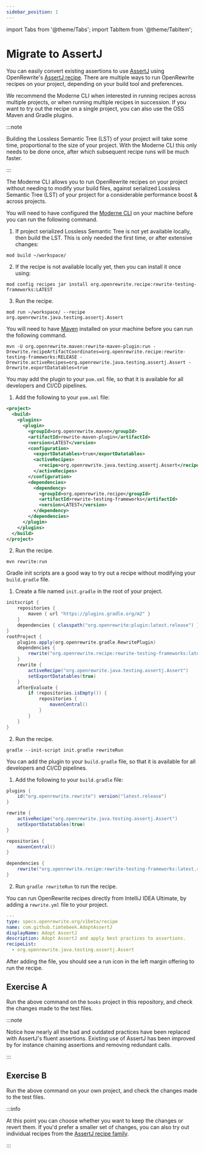 ```yaml
---
sidebar_position: 1
---
```

import Tabs from '@theme/Tabs';
import TabItem from '@theme/TabItem';

# Migrate to AssertJ

You can easily convert existing assertions to use [AssertJ](https://assertj.github.io/doc/) using OpenRewrite's [AssertJ recipe](https://docs.openrewrite.org/recipes/java/testing/assertj/assertj-best-practices).
There are multiple ways to run OpenRewrite recipes on your project, depending on your build tool and preferences.

We recommend the Moderne CLI when interested in running recipes across multiple projects, or when running multiple recipes in succession.
If you want to try out the recipe on a single project, you can also use the OSS Maven and Gradle plugins.

:::note

Building the Lossless Semantic Tree (LST) of your project will take some time, proportional to the size of your project.
With the Moderne CLI this only needs to be done once, after which subsequent recipe runs will be much faster.

:::

<Tabs groupId="projectType">
<TabItem value="moderne-cli" label="Moderne CLI">

The Moderne CLI allows you to run OpenRewrite recipes on your project without needing to modify your build files,
against serialized Lossless Semantic Tree (LST) of your project for a considerable performance boost & across projects.

You will need to have configured the [Moderne CLI](https://docs.moderne.io/user-documentation/moderne-cli/getting-started/cli-intro) on your machine before you can run the following command.

1. If project serialized Lossless Semantic Tree is not yet available locally, then build the LST.
This is only needed the first time, or after extensive changes:
```bash title="shell"
mod build ~/workspace/
```

2. If the recipe is not available locally yet, then you can install it once using:
```shell title="shell"
mod config recipes jar install org.openrewrite.recipe:rewrite-testing-frameworks:LATEST
```

3. Run the recipe.
```shell title="shell"
mod run ~/workspace/ --recipe org.openrewrite.java.testing.assertj.Assert
```

</TabItem>
<TabItem value="maven-command-line" label="Maven Command Line">

You will need to have [Maven](https://maven.apache.org/download.cgi) installed on your machine before you can run the following command.

```shell title="shell"
mvn -U org.openrewrite.maven:rewrite-maven-plugin:run -Drewrite.recipeArtifactCoordinates=org.openrewrite.recipe:rewrite-testing-frameworks:RELEASE -Drewrite.activeRecipes=org.openrewrite.java.testing.assertj.Assert -Drewrite.exportDatatables=true
```

</TabItem>
<TabItem value="maven" label="Maven POM">

You may add the plugin to your `pom.xml` file, so that it is available for all developers and CI/CD pipelines.

1. Add the following to your `pom.xml` file:

```xml title="pom.xml"
<project>
  <build>
    <plugins>
      <plugin>
        <groupId>org.openrewrite.maven</groupId>
        <artifactId>rewrite-maven-plugin</artifactId>
        <version>LATEST</version>
        <configuration>
          <exportDatatables>true</exportDatatables>
          <activeRecipes>
            <recipe>org.openrewrite.java.testing.assertj.Assert</recipe>
          </activeRecipes>
        </configuration>
        <dependencies>
          <dependency>
            <groupId>org.openrewrite.recipe</groupId>
            <artifactId>rewrite-testing-frameworks</artifactId>
            <version>LATEST</version>
          </dependency>
        </dependencies>
      </plugin>
    </plugins>
  </build>
</project>
```

2. Run the recipe.
```shell title="shell"
mvn rewrite:run
```

</TabItem>
<TabItem value="gradle-init-script" label="Gradle init script">

Gradle init scripts are a good way to try out a recipe without modifying your `build.gradle` file.

1. Create a file named `init.gradle` in the root of your project.

```groovy title="init.gradle"
initscript {
    repositories {
        maven { url "https://plugins.gradle.org/m2" }
    }
    dependencies { classpath("org.openrewrite:plugin:latest.release") }
}
rootProject {
    plugins.apply(org.openrewrite.gradle.RewritePlugin)
    dependencies {
        rewrite("org.openrewrite.recipe:rewrite-testing-frameworks:latest.release")
    }
    rewrite {
        activeRecipe("org.openrewrite.java.testing.assertj.Assert")
        setExportDatatables(true)
    }
    afterEvaluate {
        if (repositories.isEmpty()) {
            repositories {
                mavenCentral()
            }
        }
    }
}
```

2. Run the recipe.

```shell title="shell"
gradle --init-script init.gradle rewriteRun
```

</TabItem>
<TabItem value="gradle" label="Gradle">

You can add the plugin to your `build.gradle` file, so that it is available for all developers and CI/CD pipelines.

1. Add the following to your `build.gradle` file:

```groovy title="build.gradle"
plugins {
    id("org.openrewrite.rewrite") version("latest.release")
}

rewrite {
    activeRecipe("org.openrewrite.java.testing.assertj.Assert")
    setExportDatatables(true)
}

repositories {
    mavenCentral()
}

dependencies {
    rewrite("org.openrewrite.recipe:rewrite-testing-frameworks:latest.release")
}
```

2. Run `gradle rewriteRun` to run the recipe.

</TabItem>
<TabItem value="intelliJ" label="IntelliJ IDEA Ultimate">

You can run OpenRewrite recipes directly from IntelliJ IDEA Ultimate, by adding a `rewrite.yml` file to your project.

```yaml title="rewrite.yml"
---
type: specs.openrewrite.org/v1beta/recipe
name: com.github.timtebeek.AdoptAssertJ
displayName: Adopt AssertJ
description: Adopt AssertJ and apply best practices to assertions.
recipeList:
  - org.openrewrite.java.testing.assertj.Assert
```

After adding the file, you should see a run icon in the left margin offering to run the recipe.

</TabItem>
</Tabs>

## Exercise A

Run the above command on the `books` project in this repository, and check the changes made to the test files.

:::note

Notice how nearly all the bad and outdated practices have been replaced with AssertJ's fluent assertions.
Existing use of AssertJ has been improved by for instance chaining assertions and removing redundant calls.

:::

## Exercise B

Run the above command on your own project, and check the changes made to the test files.

:::info

At this point you can choose whether you want to keep the changes or revert them.
If you'd prefer a smaller set of changes, you can also try out individual recipes from the [AssertJ recipe family](https://docs.openrewrite.org/recipes/java/testing/assertj).

:::
